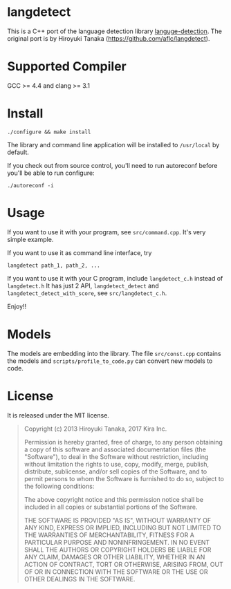 langdetect
==========

This is a C++ port of the language detection library [languge-detection](https://code.google.com/p/language-detection/). The original port is 
by Hiroyuki Tanaka (https://github.com/aflc/langdetect).

Supported Compiler
==================

GCC >= 4.4 and clang >= 3.1

Install
=======

```
./configure && make install
```

The library and command line application will be installed to `/usr/local` by 
default.

If you check out from source control, you'll need to run autoreconf before
you'll be able to run configure:

```
./autoreconf -i
```

Usage
=====

If you want to use it with your program, see `src/command.cpp`. It's very simple example.

If you want to use it as command line interface, try

```
langdetect path_1, path_2, ...
```

If you want to use it with your C program, include `langdetect_c.h` instead of `langdetect.h`
It has just 2 API, `langdetect_detect` and `langdetect_detect_with_score`, see `src/langdetect_c.h`.

Enjoy!!

Models
======
The models are embedding into the library. The file `src/const.cpp` contains
the models and `scripts/profile_to_code.py` can convert new models to code.

License
=======

It is released under the MIT license.


> Copyright (c) 2013 Hiroyuki Tanaka, 2017 Kira Inc.
>
> Permission is hereby granted, free of charge, to any person obtaining a copy of this software and associated documentation files (the "Software"), to deal in the Software without restriction, including without limitation the rights to use, copy, modify, merge, publish, distribute, sublicense, and/or sell copies of the Software, and to permit persons to whom the Software is furnished to do so, subject to the following conditions:
>
> The above copyright notice and this permission notice shall be included in all copies or substantial portions of the Software.
>
> THE SOFTWARE IS PROVIDED "AS IS", WITHOUT WARRANTY OF ANY KIND, EXPRESS OR IMPLIED, INCLUDING BUT NOT LIMITED TO THE WARRANTIES OF MERCHANTABILITY, FITNESS FOR A PARTICULAR PURPOSE AND NONINFRINGEMENT. IN NO EVENT SHALL THE AUTHORS OR COPYRIGHT HOLDERS BE LIABLE FOR ANY CLAIM, DAMAGES OR OTHER LIABILITY, WHETHER IN AN ACTION OF CONTRACT, TORT OR OTHERWISE, ARISING FROM, OUT OF OR IN CONNECTION WITH THE SOFTWARE OR THE USE OR OTHER DEALINGS IN THE SOFTWARE.
